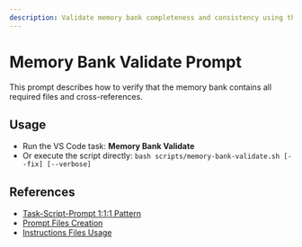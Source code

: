 ```yaml
---
description: Validate memory bank completeness and consistency using the memory-bank-validate.sh script and VS Code task.
---
```

# Memory Bank Validate Prompt

This prompt describes how to verify that the memory bank contains all required files and cross-references.

## Usage
- Run the VS Code task: **Memory Bank Validate**
- Or execute the script directly: `bash scripts/memory-bank-validate.sh [--fix] [--verbose]`

## References
- [Task-Script-Prompt 1:1:1 Pattern](../systemPatterns.md)
- [Prompt Files Creation](../instructions/prompt-files.instructions.md)
- [Instructions Files Usage](../instructions/instructions-files.instructions.md)
